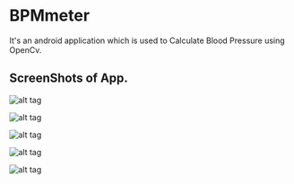 # BPMmeter
It's an android application which is used to Calculate Blood Pressure using OpenCv.

## ScreenShots of App.

![alt tag](https://github.com/kashaf12/BPMmeter/blob/master/WhatsApp%20Image%202019-05-16%20at%208.14.50%20PM%20(1).jpeg)
<br/>

![alt tag](https://github.com/kashaf12/BPMmeter/blob/master/WhatsApp%20Image%202019-05-16%20at%208.14.50%20PM%20(2).jpeg)
<br/>

![alt tag](https://github.com/kashaf12/BPMmeter/blob/master/WhatsApp%20Image%202019-05-16%20at%208.14.50%20PM%20(3).jpeg)
<br/>

![alt tag](https://github.com/kashaf12/BPMmeter/blob/master/WhatsApp%20Image%202019-05-16%20at%208.14.50%20PM%20(4).jpeg)
<br/>

![alt tag](https://github.com/kashaf12/BPMmeter/blob/master/WhatsApp%20Image%202019-05-16%20at%208.14.50%20PM.jpeg)
<br/>
